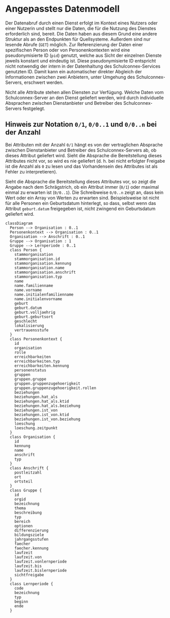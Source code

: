 # Angepasstes Datenmodell

Der Datenabruf durch einen Dienst erfolgt im Kontext eines Nutzers oder einer Nutzerin und stellt nur die Daten,
die für die Nutzung des Dienstes erforderlich sind, bereit. Die Daten haben aus diesem Grund eine andere Struktur
als an den Endpunkten für Quellsysteme. Außerdem sind nur lesende Abrufe (`GET`) möglich. Zur Referenzierung der Daten
einer spezifischen Person oder von Personenkontexten wird eine pseudonymisierte ID (`pid`) genutzt, welche aus Sicht
der einzelnen Dienste jeweils konstant und eindeutig ist. Diese pseudonymisierte ID entspricht nicht notwendig der
intern in der Datenhaltung des Schulconnex-Services genutzten ID. Damit kann ein automatischer direkter
Abgleich der Informationen zwischen zwei Anbietern, unter Umgehung des Schulconnex-Servers, erschwert werden.

Nicht alle Attribute stehen allen Diensten zur Verfügung. Welche Daten vom Schulconnex-Server an den Dienst
geliefert werden, wird durch individuelle Absprachen zwischen Dienstanbieter und Betreiber
des Schulconnex-Servers festgelegt.

## Hinweis zur Notation `0/1`, `0/0..1` und `0/0..n` bei der Anzahl

Bei Attributen mit der Anzahl `0/1` hängt es von der vertraglichen Absprache zwischen Dienstanbieter und
Betreiber des Schulconnex-Servers ab, ob dieses Attribut geliefert wird. Sieht die Absprache
die Bereitstellung dieses Attributes nicht vor, so wird es nie geliefert (d. h. bei nicht erfolgter Freigabe
ist die Anzahl als `0` zu lesen und das Vorhandensein des Attributes ist als Fehler zu interpretieren).

Sieht die Absprache die Bereitstellung dieses Attributes vor, so zeigt die Angabe nach dem Schrägstrich,
ob ein Attribut immer (`0/1`) oder maximal einmal zu erwarten ist (`0/0..1`). Die Schreibweise `0/0..n` zeigt an,
dass kein Wert oder ein Array von Werten zu erwarten sind. Beispielsweise ist nicht für
alle Personen ein Geburtsdatum hinterlegt, so dass, selbst wenn das Attribut `geburt.datum` freigegeben ist,
nicht zwingend ein Geburtsdatum geliefert wird.

```mermaid
classDiagram
  Person --> Organisation : 0..1
  Personenkontext --> Organisation : 0..1
  Organisation --> Anschrift : 0..1
  Gruppe --> Organisation : 1
  Gruppe --> Lernperiode : 0..1
  class Person {
    stammorganisation
    stammorganisation.id
    stammorganisation.kennung
    stammorganisation.name
    stammorganisation.anschrift
    stammorganisation.typ
    name
    name.familienname
    name.vorname
    name.initialenfamilienname
    name.initialenvorname
    geburt
    geburt.datum
    geburt.volljaehrig
    geburt.geburtsort
    geschlecht
    lokalisierung
    vertrauensstufe
  }
  class Personenkontext {
    id
    organisation
    rolle
    erreichbarkeiten
    erreichbarkeiten.typ
    erreichbarkeiten.kennung
    personenstatus
    gruppen
    gruppen.gruppe
    gruppen.gruppenzugehoerigkeit
    gruppen.gruppenzugehoerigkeit.rollen
    beziehungen
    beziehungen.hat_als
    beziehungen.hat_als.ktid
    beziehungen.hat_als.beziehung
    beziehungen.ist_von
    beziehungen.ist_von.ktid
    beziehungen.ist_von.beziehung
    loeschung
    loeschung.zeitpunkt
  }
  class Organisation {
    id
    kennung
    name
    anschrift
    typ
  }
  class Anschrift {
    postleitzahl
    ort
    ortsteil
  }
  class Gruppe {
    id
    orgid
    bezeichnung
    thema
    beschreibung
    typ
    bereich
    optionen
    differenzierung
    bildungsziele
    jahrgangsstufen
    faecher
    faecher.kennung
    laufzeit
    laufzeit.von
    laufzeit.vonlernperiode
    laufzeit.bis
    laufzeit.bislernperiode
    sichtfreigabe
  }
  class Lernperiode {
    code
    bezeichnung
    typ
    beginn
    ende
  }
```